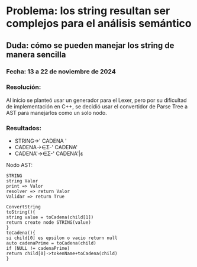 # Problema: los string resultan ser complejos para el análisis semántico
## Duda: cómo se pueden manejar los string de manera sencilla
### Fecha: 13 a 22 de noviembre de 2024
### Resolución:
Al inicio se planteó usar un generador para el Lexer, pero por su dificultad de implementación en C++, se decidió usar el convertidor de Parse Tree a AST para manejarlos como un solo nodo.
### Resultados:
- STRING->' CADENA '
- CADENA->∈Σ-' CADENA'
- CADENA'->∈Σ-' CADENA'|ε

Nodo AST:
````
STRING
string Valor
print => Valor
resolver => return Valor
Validar => return True

ConvertString
toString(){
string value = toCadena(child[1])
return create node STRING(value)
}
toCadena(){
si child[0] es epsilon o vacio return null
auto cadenaPrime = toCadena(child)
if (NULL != cadenaPrime)
return child[0]->tokenName+toCadena(child)
}
````
